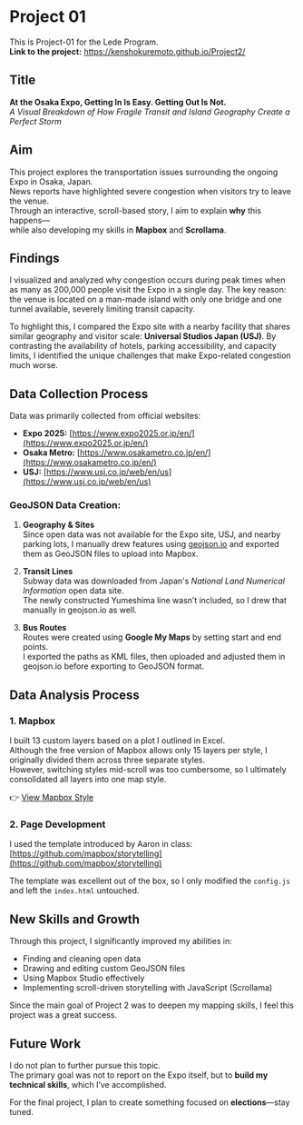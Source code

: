 # Project 01  
This is Project-01 for the Lede Program.  
**Link to the project:** https://kenshokuremoto.github.io/Project2/

## Title  
**At the Osaka Expo, Getting In Is Easy. Getting Out Is Not.**  
*A Visual Breakdown of How Fragile Transit and Island Geography Create a Perfect Storm*

## Aim  
This project explores the transportation issues surrounding the ongoing Expo in Osaka, Japan.  
News reports have highlighted severe congestion when visitors try to leave the venue.  
Through an interactive, scroll-based story, I aim to explain **why** this happens—  
while also developing my skills in **Mapbox** and **Scrollama**.


## Findings  
I visualized and analyzed why congestion occurs during peak times when as many as 200,000 people visit the Expo in a single day. The key reason: the venue is located on a man-made island with only one bridge and one tunnel available, severely limiting transit capacity.

To highlight this, I compared the Expo site with a nearby facility that shares similar geography and visitor scale: **Universal Studios Japan (USJ)**. By contrasting the availability of hotels, parking accessibility, and capacity limits, I identified the unique challenges that make Expo-related congestion much worse.

## Data Collection Process  

Data was primarily collected from official websites:

- **Expo 2025:** [https://www.expo2025.or.jp/en/](https://www.expo2025.or.jp/en/)  
- **Osaka Metro:** [https://www.osakametro.co.jp/en/](https://www.osakametro.co.jp/en/)  
- **USJ:** [https://www.usj.co.jp/web/en/us](https://www.usj.co.jp/web/en/us)

### GeoJSON Data Creation:

1. **Geography & Sites**  
   Since open data was not available for the Expo site, USJ, and nearby parking lots, I manually drew features using [geojson.io](https://geojson.io/) and exported them as GeoJSON files to upload into Mapbox.

2. **Transit Lines**  
   Subway data was downloaded from Japan's *National Land Numerical Information* open data site.  
   The newly constructed Yumeshima line wasn’t included, so I drew that manually in geojson.io as well.

3. **Bus Routes**  
   Routes were created using **Google My Maps** by setting start and end points.  
   I exported the paths as KML files, then uploaded and adjusted them in geojson.io before exporting to GeoJSON format.


## Data Analysis Process  

### 1. Mapbox  
I built 13 custom layers based on a plot I outlined in Excel.  
Although the free version of Mapbox allows only 15 layers per style, I originally divided them across three separate styles.  
However, switching styles mid-scroll was too cumbersome, so I ultimately consolidated all layers into one map style.

👉 [View Mapbox Style](https://api.mapbox.com/styles/v1/kensho0928/cmd3wscnd001p01s87abnbela.html?title=view&access_token=pk.eyJ1Ijoia2Vuc2hvMDkyOCIsImEiOiJjbWMyOTdjMHkwNjBtMmlwcjlmNmJ6YThtIn0.x_6L-WVksTclVmhmlaXAkg&zoomwheel=true&fresh=true#2/37.75/-92.25)

### 2. Page Development  
I used the template introduced by Aaron in class:  
[https://github.com/mapbox/storytelling](https://github.com/mapbox/storytelling)  

The template was excellent out of the box, so I only modified the `config.js` and left the `index.html` untouched.


## New Skills and Growth  
Through this project, I significantly improved my abilities in:

- Finding and cleaning open data  
- Drawing and editing custom GeoJSON files  
- Using Mapbox Studio effectively  
- Implementing scroll-driven storytelling with JavaScript (Scrollama)

Since the main goal of Project 2 was to deepen my mapping skills, I feel this project was a great success.


## Future Work  
I do not plan to further pursue this topic.  
The primary goal was not to report on the Expo itself, but to **build my technical skills**, which I’ve accomplished.

For the final project, I plan to create something focused on **elections**—stay tuned.
